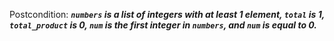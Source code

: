 Postcondition: ***`numbers` is a list of integers with at least 1 element, `total` is 1, `total_product` is 0, `num` is the first integer in `numbers`, and `num` is equal to 0.***